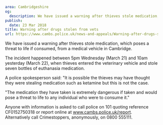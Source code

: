 ```yaml
area: Cambridgeshire
og:
  description: We have issued a warning after thieves stole medication, which poses a threat to life if consumed, from a medical vehicle in Cambridge.
publish:
  date: 23 Mar 2018
title: Warning after drugs stolen from vets
url: https://www.cambs.police.uk/news-and-appeals/Warning-after-drugs-stolen-from-vets
```

We have issued a warning after thieves stole medication, which poses a threat to life if consumed, from a medical vehicle in Cambridge.

The incident happened between 5pm Wednesday (March 21) and 10am yesterday (March 22), when thieves entered the veterinary vehicle and stole seven bottles of euthanasia medication.

A police spokesperson said: "It is possible the thieves may have thought they were stealing medication such as ketamine but this is not the case.

"The medication they have taken is extremely dangerous if taken and would pose a threat to life to any individual who were to consume it."

Anyone with information is asked to call police on 101 quoting reference CF0152750318 or report online at www.cambs.police.uk/report. Alternatively call Crimestoppers, anonymously, on 0800 555111.
